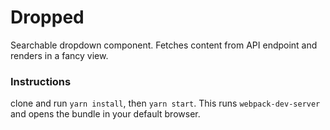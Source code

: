 # Dropped

Searchable dropdown component. Fetches content from API endpoint and renders in a fancy view.

### Instructions

clone and run `yarn install`, then `yarn start`. This runs `webpack-dev-server` and opens the bundle in your default browser.
